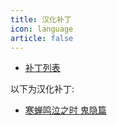 ```yaml
---
title: 汉化补丁
icon: language
article: false
---
```

- [补丁列表](list.md)

以下为汉化补丁:

- [寒蝉鸣泣之时 鬼隐篇](onikakushi.md)
